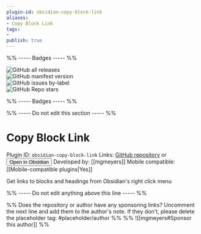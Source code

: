 ```yaml
---
plugin-id: obsidian-copy-block-link
aliases:
- Copy Block Link
tags: 
- 
publish: true
---
```


%% ----- Badges ----- %%

![GitHub all releases](https://img.shields.io/github/downloads/mgmeyers/obsidian-copy-block-link/total?color=573E7A&logo=github&style=for-the-badge)   
![GitHub manifest version](https://img.shields.io/github/manifest-json/v/mgmeyers/obsidian-copy-block-link?color=573E7A&logo=github&style=for-the-badge)   
![GitHub issues by-label](https://img.shields.io/github/issues/mgmeyers/obsidian-copy-block-link/help%20wanted?color=573E7A&logo=github&style=for-the-badge)   
![GitHub Repo stars](https://img.shields.io/github/stars/mgmeyers/obsidian-copy-block-link?color=573E7A&logo=github&style=for-the-badge)

%% ----- Badges ----- %%

%% ----- Do not edit this section ----- %%

# Copy Block Link

Plugin ID: `obsidian-copy-block-link`
Links: [GitHub repository](https://github.com/mgmeyers/obsidian-copy-block-link) or [<button id=HH>Open in Obsidian</button>](obsidian://goto-plugin?id=obsidian-copy-block-link)
Developed by: [[mgmeyers]]
Mobile compatible: [[Mobile-compatible plugins|Yes]]

Get links to blocks and headings from Obsidian's right click menu

%% ----- Do not edit anything above this line ----- %% 

%% Does the repository or author have any sponsoring links? Uncomment the next line and add them to the author's note. If they don't, please delete the placeholder tag: #placeholder/author %%
%% ![[mgmeyers#Sponsor this author]] %%
